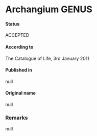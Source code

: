 # Archangium GENUS

#### Status
ACCEPTED

#### According to
The Catalogue of Life, 3rd January 2011

#### Published in
null

#### Original name
null

### Remarks
null